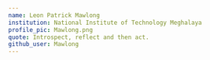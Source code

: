 ```yaml
---
name: Leon Patrick Mawlong
institution: National Institute of Technology Meghalaya
profile_pic: Mawlong.png
quote: Introspect, reflect and then act.
github_user: Mawlong
---
```

